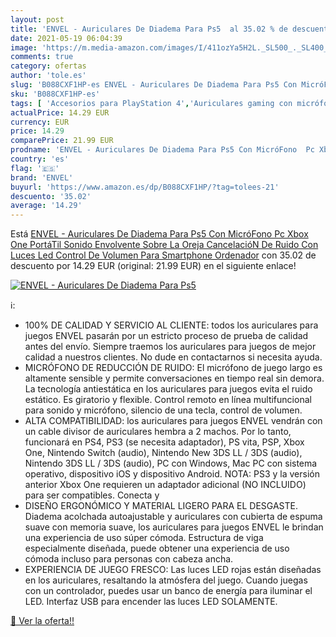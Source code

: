 ```yaml
---
layout: post
title: 'ENVEL - Auriculares De Diadema Para Ps5  al 35.02 % de descuento'
date: 2021-05-19 06:04:39
image: 'https://m.media-amazon.com/images/I/411ozYa5H2L._SL500_._SL400_.jpg'
comments: true
category: ofertas
author: 'tole.es'
slug: 'B088CXF1HP-es ENVEL - Auriculares De Diadema Para Ps5 Con MicróFono Pc...'
sku: 'B088CXF1HP-es'
tags: [ 'Accesorios para PlayStation 4','Auriculares gaming con micrófono para PlayStation 4','Hardware y juegos para PlayStation 4','Videojuegos','envel','ps5','xbox', ]
actualPrice: 14.29 EUR
currency: EUR
price: 14.29
comparePrice: 21.99 EUR
prodname: 'ENVEL - Auriculares De Diadema Para Ps5 Con MicróFono  Pc Xbox One PortáTil Sonido Envolvente Sobre La Oreja CancelacióN De Ruido Con Luces Led Control De Volumen Para Smartphone Ordenador'
country: 'es'
flag: '🇪🇸'
brand: 'ENVEL'
buyurl: 'https://www.amazon.es/dp/B088CXF1HP/?tag=tolees-21'
descuento: '35.02'
average: '14.29'
---
```


Está [ENVEL - Auriculares De Diadema Para Ps5 Con MicróFono  Pc Xbox One PortáTil Sonido Envolvente Sobre La Oreja CancelacióN De Ruido Con Luces Led Control De Volumen Para Smartphone Ordenador](https://www.amazon.es/dp/B088CXF1HP/?tag=tolees-21) con 35.02 de descuento por 14.29 EUR (original: 21.99 EUR) en el siguiente enlace!

[![ENVEL - Auriculares De Diadema Para Ps5 ](https://m.media-amazon.com/images/I/411ozYa5H2L._SL500_._SL400_.jpg)](https://www.amazon.es/dp/B088CXF1HP/?tag=tolees-21)

ℹ️:

- 100% DE CALIDAD Y SERVICIO AL CLIENTE: todos los auriculares para juegos ENVEL pasarán por un estricto proceso de prueba de calidad antes del envío. Siempre traemos los auriculares para juegos de mejor calidad a nuestros clientes. No dude en contactarnos si necesita ayuda.
- MICRÓFONO DE REDUCCIÓN DE RUIDO: El micrófono de juego largo es altamente sensible y permite conversaciones en tiempo real sin demora. La tecnología antiestática en los auriculares para juegos evita el ruido estático. Es giratorio y flexible. Control remoto en línea multifuncional para sonido y micrófono, silencio de una tecla, control de volumen.
- ALTA COMPATIBILIDAD: los auriculares para juegos ENVEL vendrán con un cable divisor de auriculares hembra a 2 machos. Por lo tanto, funcionará en PS4, PS3 (se necesita adaptador), PS vita, PSP, Xbox One, Nintendo Switch (audio), Nintendo New 3DS LL / 3DS (audio), Nintendo 3DS LL / 3DS (audio), PC con Windows, Mac PC con sistema operativo, dispositivo iOS y dispositivo Android. NOTA: PS3 y la versión anterior Xbox One requieren un adaptador adicional (NO INCLUIDO) para ser compatibles. Conecta y
- DISEÑO ERGONÓMICO Y MATERIAL LIGERO PARA EL DESGASTE. Diadema acolchada autoajustable y auriculares con cubierta de espuma suave con memoria suave, los auriculares para juegos ENVEL le brindan una experiencia de uso súper cómoda. Estructura de viga especialmente diseñada, puede obtener una experiencia de uso cómoda incluso para personas con cabeza ancha.
- EXPERIENCIA DE JUEGO FRESCO: Las luces LED rojas están diseñadas en los auriculares, resaltando la atmósfera del juego. Cuando juegas con un controlador, puedes usar un banco de energía para iluminar el LED. Interfaz USB para encender las luces LED SOLAMENTE.

[🛒 Ver la oferta!!](https://www.amazon.es/dp/B088CXF1HP/?tag=tolees-21)
